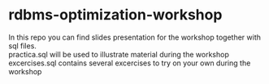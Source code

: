 # rdbms-optimization-workshop

In this repo you can find slides presentation for the workshop together with sql files.\
practica.sql will be used to illustrate material during the workshop\
excercises.sql contains several excercises to try on your own during the workshop
